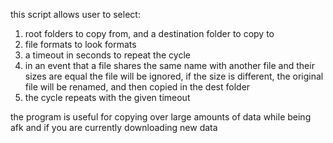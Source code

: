 this script allows user to select:
1) root folders to copy from, and a destination folder to copy to
2) file formats to look formats
3) a timeout in seconds to repeat the cycle
4) in an event that a file shares the same name with another file and their sizes are equal the file will be ignored, if the size is different,
the original file will be renamed, and then copied in the dest folder
5) the cycle repeats with the given timeout


the program is useful for copying over large amounts of data while being afk and if you are currently downloading new data